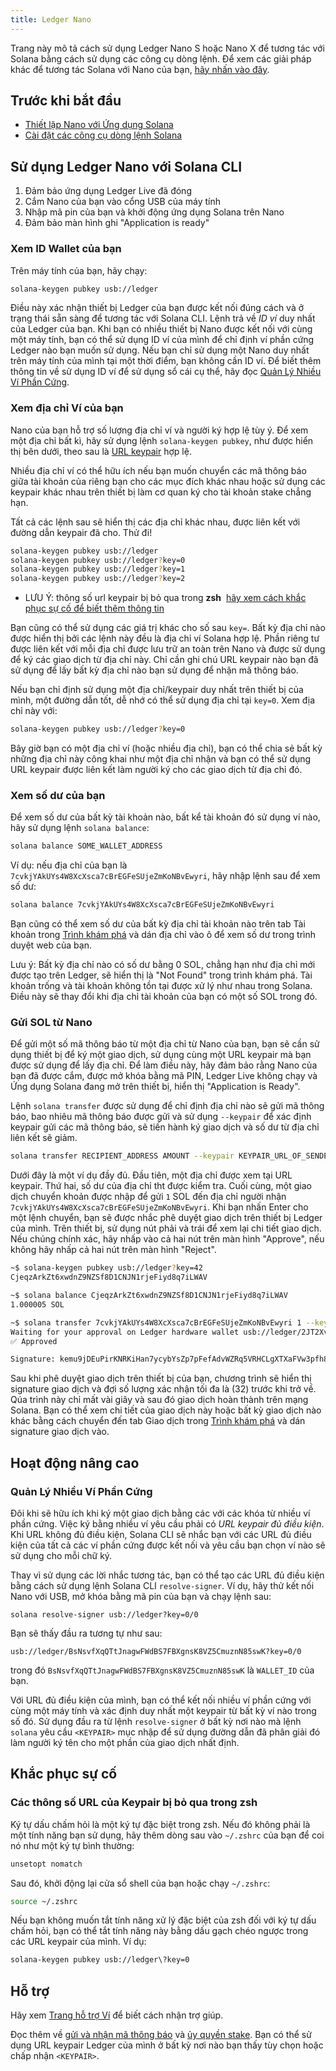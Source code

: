 ```yaml
---
title: Ledger Nano
---
```


Trang này mô tả cách sử dụng Ledger Nano S hoặc Nano X để tương tác với Solana bằng cách sử dụng các công cụ dòng lệnh. Để xem các giải pháp khác để tương tác Solana với Nano của bạn, [hãy nhấn vào đây](../ledger-live.md#interact-with-the-solana-network).

## Trước khi bắt đầu

- [Thiết lập Nano với Ứng dụng Solana](../ledger-live.md)
- [Cài đặt các công cụ dòng lệnh Solana](../../cli/install-solana-cli-tools.md)

## Sử dụng Ledger Nano với Solana CLI

1. Đảm bảo ứng dụng Ledger Live đã đóng
2. Cắm Nano của bạn vào cổng USB của máy tính
3. Nhập mã pin của bạn và khởi động ứng dụng Solana trên Nano
4. Đảm bảo màn hình ghi "Application is ready"

### Xem ID Wallet của bạn

Trên máy tính của bạn, hãy chạy:

```bash
solana-keygen pubkey usb://ledger
```

Điều này xác nhận thiết bị Ledger của bạn được kết nối đúng cách và ở trạng thái sẵn sàng để tương tác với Solana CLI. Lệnh trả về _ID ví_ duy nhất của Ledger của bạn. Khi bạn có nhiều thiết bị Nano được kết nối với cùng một máy tính, bạn có thể sử dụng ID ví của mình để chỉ định ví phần cứng Ledger nào bạn muốn sử dụng. Nếu bạn chỉ sử dụng một Nano duy nhất trên máy tính của mình tại một thời điểm, bạn không cần ID ví. Để biết thêm thông tin về sử dụng ID ví để sử dụng sổ cái cụ thể, hãy đọc [Quản Lý Nhiều Ví Phần Cứng](#manage-multiple-hardware-wallets).

### Xem địa chỉ Ví của bạn

Nano của bạn hỗ trợ số lượng địa chỉ ví và người ký hợp lệ tùy ý. Để xem một địa chỉ bất kì, hãy sử dụng lệnh `solana-keygen pubkey`, như được hiển thị bên dưới, theo sau là [URL keypair](../hardware-wallets.md#specify-a-keypair-url) hợp lệ.

Nhiều địa chỉ ví có thể hữu ích nếu bạn muốn chuyển các mã thông báo giữa tài khoản của riêng bạn cho các mục đích khác nhau hoặc sử dụng các keypair khác nhau trên thiết bị làm cơ quan ký cho tài khoản stake chẳng hạn.

Tất cả các lệnh sau sẽ hiển thị các địa chỉ khác nhau, được liên kết với đường dẫn keypair đã cho. Thử đi!

```bash
solana-keygen pubkey usb://ledger
solana-keygen pubkey usb://ledger?key=0
solana-keygen pubkey usb://ledger?key=1
solana-keygen pubkey usb://ledger?key=2
```

- LƯU Ý: thông số url keypair bị bỏ qua trong **zsh** &nbsp;[hãy xem cách khắc phục sự cố để biết thêm thông tin](#troubleshooting)

Bạn cũng có thể sử dụng các giá trị khác cho số sau `key=`. Bất kỳ địa chỉ nào được hiển thị bởi các lệnh này đều là địa chỉ ví Solana hợp lệ. Phần riêng tư được liên kết với mỗi địa chỉ được lưu trữ an toàn trên Nano và được sử dụng để ký các giao dịch từ địa chỉ này. Chỉ cần ghi chú URL keypair nào bạn đã sử dụng để lấy bất kỳ địa chỉ nào bạn sử dụng để nhận mã thông báo.

Nếu bạn chỉ định sử dụng một địa chỉ/keypair duy nhất trên thiết bị của mình, một đường dẫn tốt, dễ nhớ có thể sử dụng địa chỉ tại `key=0`. Xem địa chỉ này với:

```bash
solana-keygen pubkey usb://ledger?key=0
```

Bây giờ bạn có một địa chỉ ví (hoặc nhiều địa chỉ), bạn có thể chia sẻ bất kỳ những địa chỉ này công khai như một địa chỉ nhận và bạn có thể sử dụng URL keypair được liên kết làm người ký cho các giao dịch từ địa chỉ đó.

### Xem số dư của bạn

Để xem số dư của bất kỳ tài khoản nào, bất kể tài khoản đó sử dụng ví nào, hãy sử dụng lệnh `solana balance`:

```bash
solana balance SOME_WALLET_ADDRESS
```

Ví dụ: nếu địa chỉ của bạn là `7cvkjYAkUYs4W8XcXsca7cBrEGFeSUjeZmKoNBvEwyri`, hãy nhập lệnh sau để xem số dư:

```bash
solana balance 7cvkjYAkUYs4W8XcXsca7cBrEGFeSUjeZmKoNBvEwyri
```

Bạn cũng có thể xem số dư của bất kỳ địa chỉ tài khoản nào trên tab Tài khoản trong [Trình khám phá](https://explorer.solana.com/accounts) và dán địa chỉ vào ô để xem số dư trong trình duyệt web của bạn.

Lưu ý: Bất kỳ địa chỉ nào có số dư bằng 0 SOL, chẳng hạn như địa chỉ mới được tạo trên Ledger, sẽ hiển thị là "Not Found" trong trình khám phá. Tài khoản trống và tài khoản không tồn tại được xử lý như nhau trong Solana. Điều này sẽ thay đổi khi địa chỉ tài khoản của bạn có một số SOL trong đó.

### Gửi SOL từ Nano

Để gửi một số mã thông báo từ một địa chỉ từ Nano của bạn, bạn sẽ cần sử dụng thiết bị để ký một giao dịch, sử dụng cùng một URL keypair mà bạn được sử dụng để lấy địa chỉ. Để làm điều này, hãy đảm bảo rằng Nano của bạn đã được cắm, được mở khóa bằng mã PIN, Ledger Live không chạy và Ứng dụng Solana đang mở trên thiết bị, hiển thị "Application is Ready".

Lệnh `solana transfer` được sử dụng để chỉ định địa chỉ nào sẽ gửi mã thông báo, bao nhiêu mã thông báo được gửi và sử dụng `--keypair` để xác định keypair gửi các mã thông báo, sẽ tiến hành ký giao dịch và số dư từ địa chỉ liên kết sẽ giảm.

```bash
solana transfer RECIPIENT_ADDRESS AMOUNT --keypair KEYPAIR_URL_OF_SENDER
```

Dưới đây là một ví dụ đầy đủ. Đầu tiên, một địa chỉ được xem tại URL keypair. Thứ hai, số dư của địa chỉ tht được kiểm tra. Cuối cùng, một giao dịch chuyển khoản được nhập để gửi `1` SOL đến địa chỉ người nhận `7cvkjYAkUYs4W8XcXsca7cBrEGFeSUjeZmKoNBvEwyri`. Khi bạn nhấn Enter cho một lệnh chuyển, bạn sẽ được nhắc phê duyệt giao dịch trên thiết bị Ledger của mình. Trên thiết bị, sử dụng nút phải và trái để xem lại chi tiết giao dịch. Nếu chúng chính xác, hãy nhấp vào cả hai nút trên màn hình "Approve", nếu không hãy nhấp cả hai nút trên màn hình "Reject".

```bash
~$ solana-keygen pubkey usb://ledger?key=42
CjeqzArkZt6xwdnZ9NZSf8D1CNJN1rjeFiyd8q7iLWAV

~$ solana balance CjeqzArkZt6xwdnZ9NZSf8D1CNJN1rjeFiyd8q7iLWAV
1.000005 SOL

~$ solana transfer 7cvkjYAkUYs4W8XcXsca7cBrEGFeSUjeZmKoNBvEwyri 1 --keypair usb://ledger?key=42
Waiting for your approval on Ledger hardware wallet usb://ledger/2JT2Xvy6T8hSmT8g6WdeDbHUgoeGdj6bE2VueCZUJmyN
✅ Approved

Signature: kemu9jDEuPirKNRKiHan7ycybYsZp7pFefAdvWZRq5VRHCLgXTXaFVw3pfh87MQcWX4kQY4TjSBmESrwMApom1V
```

Sau khi phê duyệt giao dịch trên thiết bị của bạn, chương trình sẽ hiển thị signature giao dịch và đợi số lượng xác nhận tối đa là (32) trước khi trở về. Qúa trình này chỉ mất vài giây và sau đó giao dịch hoàn thành trên mạng Solana. Bạn có thể xem chi tiết của giao dịch này hoặc bất kỳ giao dịch nào khác bằng cách chuyển đến tab Giao dịch trong [Trình khám phá](https://explorer.solana.com/transactions) và dán signature giao dịch vào.

## Hoạt động nâng cao

### Quản Lý Nhiều Ví Phần Cứng

Đôi khi sẽ hữu ích khi ký một giao dịch bằng các với các khóa từ nhiều ví phần cứng. Việc ký bằng nhiều ví yêu cầu phải có _URL keypair đủ điều kiện_. Khi URL không đủ điều kiện, Solana CLI sẽ nhắc bạn với các URL đủ điều kiện của tất cả các ví phần cứng được kết nối và yêu cầu bạn chọn ví nào sẽ sử dụng cho mỗi chữ ký.

Thay vì sử dụng các lời nhắc tương tác, bạn có thể tạo các URL đủ điều kiện bằng cách sử dụng lệnh Solana CLI `resolve-signer`. Ví dụ, hãy thử kết nối Nano với USB, mở khóa bằng mã pin của bạn và chạy lệnh sau:

```text
solana resolve-signer usb://ledger?key=0/0
```

Bạn sẽ thấy đầu ra tương tự như sau:

```text
usb://ledger/BsNsvfXqQTtJnagwFWdBS7FBXgnsK8VZ5CmuznN85swK?key=0/0
```

trong đó `BsNsvfXqQTtJnagwFWdBS7FBXgnsK8VZ5CmuznN85swK` là `WALLET_ID` của bạn.

Với URL đủ điều kiện của mình, bạn có thể kết nối nhiều ví phần cứng với cùng một máy tính và xác định duy nhất một keypair từ bất kỳ ví nào trong số đó. Sử dụng đầu ra từ lệnh `resolve-signer` ở bất kỳ nơi nào mà lệnh `solana` yêu cầu `<KEYPAIR>` mục nhập để sử dụng đường dẫn đã phân giải đó làm người ký tên cho một phần của giao dịch nhất định.

## Khắc phục sự cố

### Các thông số URL của Keypair bị bỏ qua trong zsh

Ký tự dấu chấm hỏi là một ký tự đặc biệt trong zsh. Nếu đó không phải là một tính năng bạn sử dụng, hãy thêm dòng sau vào `~/.zshrc` của bạn để coi nó như một ký tự bình thường:

```bash
unsetopt nomatch
```

Sau đó, khởi động lại cửa sổ shell của bạn hoặc chạy `~/.zshrc`:

```bash
source ~/.zshrc
```

Nếu bạn không muốn tắt tính năng xử lý đặc biệt của zsh đối với ký tự dấu chấm hỏi, bạn có thể tắt tính năng này bằng dấu gạch chéo ngược trong các URL keypair của mình. Ví dụ:

```bash
solana-keygen pubkey usb://ledger\?key=0
```

## Hỗ trợ

Hãy xem [Trang hỗ trợ Ví](../support.md) để biết cách nhận trợ giúp.

Đọc thêm về [gửi và nhận mã thông báo](../../cli/transfer-tokens.md) và [ủy quyền stake](../../cli/delegate-stake.md). Bạn có thể sử dụng URL keypair Ledger của mình ở bất kỳ nơi nào bạn thấy tùy chọn hoặc chấp nhận `<KEYPAIR>`.
